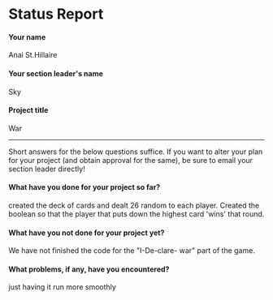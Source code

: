 # Status Report

#### Your name

Anai St.Hillaire

#### Your section leader's name

Sky 

#### Project title

War

***

Short answers for the below questions suffice. If you want to alter your plan for your project (and obtain approval for the same), be sure to email your section leader directly!

#### What have you done for your project so far?

created the deck of cards and dealt 26 random to each player. Created the boolean so that the player that puts down the highest card 'wins' that round.

#### What have you not done for your project yet?

We have not finished the code for the "I-De-clare- war" part of the game.

#### What problems, if any, have you encountered?

just having it run more smoothly
